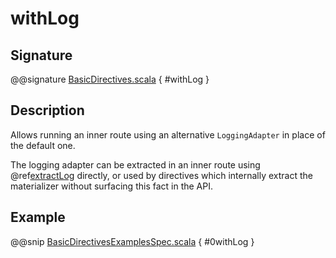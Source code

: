 <a id="withlog"></a>
# withLog

## Signature

@@signature [BasicDirectives.scala](../../../../../../../../../akka-http/src/main/scala/akka/http/scaladsl/server/directives/BasicDirectives.scala) { #withLog }

## Description

Allows running an inner route using an alternative `LoggingAdapter` in place of the default one.

The logging adapter can be extracted in an inner route using @ref[extractLog](extractLog.md#extractlog) directly,
or used by directives which internally extract the materializer without surfacing this fact in the API.

## Example

@@snip [BasicDirectivesExamplesSpec.scala](../../../../../../../test/scala/docs/http/scaladsl/server/directives/BasicDirectivesExamplesSpec.scala) { #0withLog }